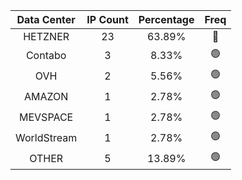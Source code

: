 | Data Center | IP Count | Percentage | Freq |
|:------------:|:--------:|:-----------:|:-----:|
| HETZNER | 23 | 63.89% | 🔴 |
| Contabo | 3 | 8.33% | 🟢 |
| OVH | 2 | 5.56% | 🟢 |
| AMAZON | 1 | 2.78% | 🟢 |
| MEVSPACE | 1 | 2.78% | 🟢 |
| WorldStream | 1 | 2.78% | 🟢 |
| OTHER | 5 | 13.89% | 🟢 |